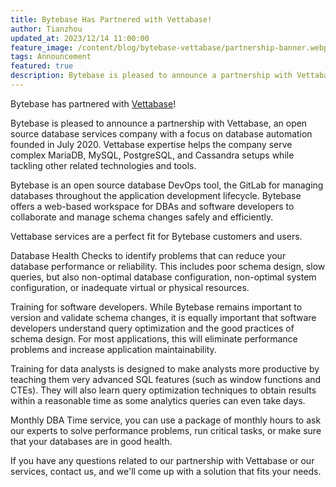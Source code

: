 ```yaml
---
title: Bytebase Has Partnered with Vettabase!
author: Tianzhou
updated_at: 2023/12/14 11:00:00
feature_image: /content/blog/bytebase-vettabase/partnership-banner.webp
tags: Announcement
featured: true
description: Bytebase is pleased to announce a partnership with Vettabase, an open source database services company with a focus on database automation.
---
```


Bytebase has partnered with [Vettabase](https://vettabase.com/)!

Bytebase is pleased to announce a partnership with Vettabase, an open source database services company with a focus on database automation founded in July 2020. Vettabase expertise helps the company serve complex MariaDB, MySQL, PostgreSQL, and Cassandra setups while tackling other related technologies and tools.

Bytebase is an open source database DevOps tool, the GitLab for managing databases throughout the application development lifecycle. Bytebase offers a web-based workspace for DBAs and software developers to collaborate and manage schema changes safely and efficiently.

Vettabase services are a perfect fit for Bytebase customers and users.

Database Health Checks to identify problems that can reduce your database performance or reliability. This includes poor schema design, slow queries, but also non-optimal database configuration, non-optimal system configuration, or inadequate virtual or physical resources.

Training for software developers. While Bytebase remains important to version and validate schema changes, it is equally important that software developers understand query optimization and the good practices of schema design. For most applications, this will eliminate performance problems and increase application maintainability.

Training for data analysts is designed to make analysts more productive by teaching them very advanced SQL features (such as window functions and CTEs). They will also learn query optimization techniques to obtain results within a reasonable time as some analytics queries can even take days.

Monthly DBA Time service, you can use a package of monthly hours to ask our experts to solve performance problems, run critical tasks, or make sure that your databases are in good health.

If you have any questions related to our partnership with Vettabase or our services, contact us, and we'll come up with a solution that fits your needs.
